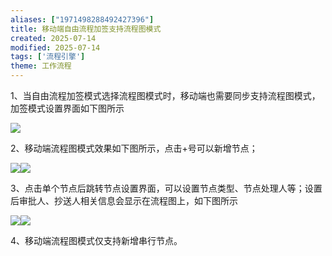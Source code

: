```yaml
---
aliases: ["1971498288492427396"]
title: 移动端自由流程加签支持流程图模式
created: 2025-07-14
modified: 2025-07-14
tags: ['流程引擎']
theme: 工作流程
---
```


1、当自由流程加签模式选择流程图模式时，移动端也需要同步支持流程图模式，加签模式设置界面如下图所示

![](fddd63993542ac0185b0c1a81907e6ac.jpg)

2、移动端流程图模式效果如下图所示，点击+号可以新增节点；

![](ae3e355feacb5a3a41ea108f75082b51.jpg)![](adad85936712983a968290b6fe99fe61.jpg)

3、点击单个节点后跳转节点设置界面，可以设置节点类型、节点处理人等；设置后审批人、抄送人相关信息会显示在流程图上，如下图所示

![](6bb3af0ad25f9633c12fa95f9c9f55c9.jpg)![](122f3e9dab89999a90aa9e93fa70723b.jpg)

4、移动端流程图模式仅支持新增串行节点。
